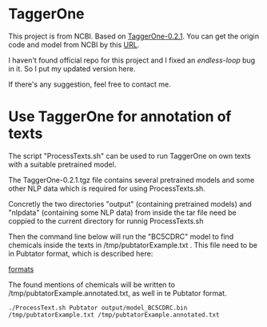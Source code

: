 # TaggerOne

This project is from NCBI. Based on [TaggerOne-0.2.1](https://www.ncbi.nlm.nih.gov/research/bionlp/tools/taggerone/). You can get the origin code and model from NCBI by this [URL](https://www.ncbi.nlm.nih.gov/research/bionlp/taggerone/TaggerOne-0.2.1.tgz). 

I haven't found official repo for this project and I fixed an *endless-loop* bug in it. So I put my updated version here. 

If there's any suggestion, feel free to contact me. 

# Use TaggerOne for annotation of texts


The script "ProcessTexts.sh" can be used to run TaggerOne on own texts with a suitable pretrained model.

The TaggerOne-0.2.1.tgz file contains several pretrained models and some other NLP data which is required for using ProcessTexts.sh.

Concretly the two directories "output" (containing pretrained models) and "nlpdata" (containing some NLP data) from inside the tar file need be coppied to the current directory for runnig ProcessTexts.sh

Then the command line below will run the "BC5CDRC" model to find chemicals inside the texts in 
/tmp/pubtatorExample.txt . This file need to be in Pubtator format, which is described here:

[formats](https://www.ncbi.nlm.nih.gov/CBBresearch/Lu/Demo/tmTools/Format.html)

The found mentions of chemicals will be written to /tmp/pubtatorExample.annotated.txt, as well in te Pubtator format.


```
./ProcessText.sh Pubtator output/model_BC5CDRC.bin /tmp/pubtatorExample.txt /tmp/pubtatorExample.annotated.txt
```

